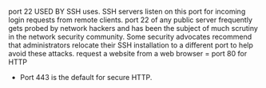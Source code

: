port 22 USED BY SSH uses. SSH servers listen on this port for incoming login requests from remote clients.
port 22 of any public server frequently gets probed by network hackers and has been the subject of much scrutiny in the network security community. Some security advocates recommend that administrators relocate their SSH installation to a different port to help avoid these attacks.
request a website from a web browser =  port 80 for HTTP
- Port 443 is the default for secure HTTP.
